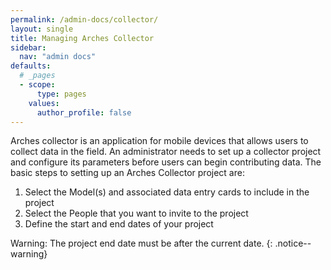 ```yaml
---
permalink: /admin-docs/collector/
layout: single
title: Managing Arches Collector
sidebar:
  nav: "admin docs"
defaults:
  # _pages
  - scope:
      type: pages
    values:
      author_profile: false
---
```

Arches collector is an application for mobile devices that allows users to collect data in the field. An administrator needs to set up a collector project and configure its parameters before users can begin contributing data. The basic steps to setting up an Arches Collector project are:

1. Select the Model(s) and associated data entry cards to include in the project
2. Select the People that you want to invite to the project
3. Define the start and end dates of your project

Warning: The project end date must be after the current date.
{: .notice--warning}
